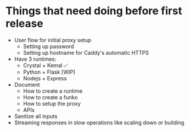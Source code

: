 # Things that need doing before first release

* User flow for initial proxy setup
  * Setting up password
  * Setting up hostname for Caddy's automatic HTTPS
* Have 3 runtimes:
  * Crystal + Kemal ✅
  * Python + Flask [WIP]
  * Nodejs + Express
* Document
  * How to create a runtime
  * How to create a funko
  * How to setup the proxy
  * APIs
* Sanitize all inputs
* Streaming responses in slow operations 
  like scaling down or building
  
